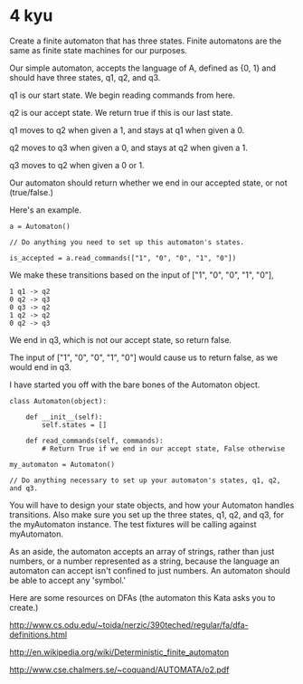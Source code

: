 # 4 kyu

Create a finite automaton that has three states. Finite automatons are the same as finite state machines for our purposes.

Our simple automaton, accepts the language of A, defined as {0, 1} and should have three states,
q1, q2, and q3.

q1 is our start state. We begin reading commands from here.

q2 is our accept state. We return true if this is our last state.

q1 moves to q2 when given a 1, and stays at q1 when given a 0.

q2 moves to q3 when given a 0, and stays at q2 when given a 1.

q3 moves to q2 when given a 0 or 1.

Our automaton should return whether we end in our accepted state, or not (true/false.)

Here's an example.

    a = Automaton()

    // Do anything you need to set up this automaton's states.

    is_accepted = a.read_commands(["1", "0", "0", "1", "0"])

We make these transitions based on the input of ["1", "0", "0", "1", "0"],

    1 q1 -> q2
    0 q2 -> q3
    0 q3 -> q2
    1 q2 -> q2
    0 q2 -> q3

We end in q3, which is not our accept state, so return false.

The input of ["1", "0", "0", "1", "0"] would cause us to return false, as we would end in q3.

I have started you off with the bare bones of the Automaton object.

    class Automaton(object):

        def __init__(self):
            self.states = []

        def read_commands(self, commands):
            # Return True if we end in our accept state, False otherwise

    my_automaton = Automaton()

    // Do anything necessary to set up your automaton's states, q1, q2, and q3.

You will have to design your state objects, and how your Automaton handles transitions. Also make sure you set up the three states, q1, q2, and q3, for the myAutomaton instance. The test fixtures will be calling against myAutomaton.

As an aside, the automaton accepts an array of strings, rather than just numbers, or a number represented as a string, because the language an automaton can accept isn't confined to just numbers. An automaton should be able to accept any 'symbol.'

Here are some resources on DFAs (the automaton this Kata asks you to create.)

http://www.cs.odu.edu/~toida/nerzic/390teched/regular/fa/dfa-definitions.html

http://en.wikipedia.org/wiki/Deterministic_finite_automaton

http://www.cse.chalmers.se/~coquand/AUTOMATA/o2.pdf
